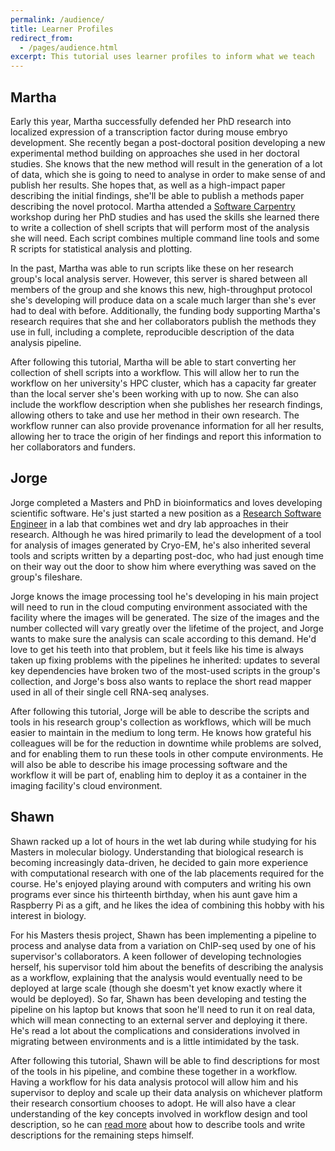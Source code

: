 ```yaml
---
permalink: /audience/
title: Learner Profiles
redirect_from:
  - /pages/audience.html
excerpt: This tutorial uses learner profiles to inform what we teach
---
```


## Martha

Early this year,
Martha successfully defended her PhD research into localized expression of
a transcription factor during mouse embryo development.
She recently began a post-doctoral position developing a new experimental method
building on approaches she used in her doctoral studies.
She knows that the new method will result in the generation of a lot of data,
which she is going to need to analyse in order to make sense of and publish her results.
She hopes that, as well as a high-impact paper describing the initial findings,
she'll be able to publish a methods paper describing the novel protocol.
Martha attended a [Software Carpentry](https://software-carpentry.org/) workshop
during her PhD studies and has used the skills she learned there
to write a collection of shell scripts that will perform most of the
analysis she will need. Each script combines multiple command line tools
and some R scripts for statistical analysis and plotting.

In the past, Martha was able to run scripts like these on her
research group's local analysis server. However, this server is
shared between all members of the group and she knows
this new, high-throughput protocol she's developing will produce data on
a scale much larger than she's ever had to deal with before.
Additionally, the funding body supporting Martha's research requires
that she and her collaborators publish the methods they use in full,
including a complete, reproducible description of the data analysis pipeline.

After following this tutorial,
Martha will be able to start converting her collection of shell scripts
into a workflow.
This will allow her to run the workflow on her university's HPC cluster,
which has a capacity far greater than the local server
she's been working with up to now.
She can also include the workflow description when she publishes her research findings,
allowing others to take and use her method in their own research.
The workflow runner can also provide provenance information
for all her results,
allowing her to trace the origin of her findings
and report this information to her collaborators and funders.

## Jorge

Jorge completed a Masters and PhD in bioinformatics and loves
developing scientific software.
He's just started a new position
as a [Research Software Engineer](https://society-rse.org/)
in a lab that combines wet and dry lab approaches in their research.
Although he was hired primarily to lead the development of
a tool for analysis of images generated by Cryo-EM,
he's also inherited several tools and scripts written by a departing post-doc,
who had just enough time on their way out the door to show him where everything was saved on the group's fileshare.

Jorge knows the image processing tool he's developing in his main project
will need to run in the cloud computing environment
associated with the facility where the images will be generated.
The size of the images and the number collected will vary greatly over
the lifetime of the project,
and Jorge wants to make sure the analysis can scale according to this demand.
He'd love to get his teeth into that problem,
but it feels like his time is always taken up fixing problems
with the pipelines he inherited:
updates to several key dependencies have broken two of the most-used
scripts in the group's collection,
and Jorge's boss also wants to replace the short read mapper used in all of their
single cell RNA-seq analyses.

After following this tutorial,
Jorge will be able to describe the scripts and tools
in his research group's collection as workflows,
which will be much easier to maintain in the medium to long term.
He knows how grateful his colleagues will be
for the reduction in downtime while problems are solved,
and for enabling them to run these tools in other compute environments.
He will also be able to describe his image processing software
and the workflow it will be part of,
enabling him to deploy it as a container
in the imaging facility's cloud environment.

## Shawn

Shawn racked up a lot of hours in the wet lab during while
studying for his Masters in molecular biology.
Understanding that biological research is becoming increasingly data-driven,
he decided to gain more experience with computational research
with one of the lab placements required for the course.
He's enjoyed playing around with computers and writing his own programs
ever since his thirteenth birthday,
when his aunt gave him a Raspberry Pi as a gift,
and he likes the idea of combining this hobby with his interest in biology.

For his Masters thesis project,
Shawn has been implementing a pipeline to process and analyse
data from a variation on ChIP-seq used by one of his supervisor's collaborators.
A keen follower of developing technologies herself,
his supervisor told him about the benefits of describing the analysis as a workflow,
explaining that the analysis would eventually need to be deployed at large scale
(though she doesm't yet know exactly where it would be deployed).
So far, Shawn has been developing and testing the pipeline on his laptop
but knows that soon he'll need to run it on real data,
which will mean connecting to an external server and deploying it there.
He's read a lot about the complications and considerations involved in
migrating between environments and is a little intimidated by the task.

After following this tutorial,
Shawn will be able to find descriptions for most of the tools in his pipeline,
and combine these together in a workflow.
Having a workflow for his data analysis protocol will
allow him and his supervisor to deploy and scale up their data analysis
on whichever platform their research consortium chooses to adopt.
He will also have a clear understanding of the key concepts involved in
workflow design and tool description,
so he can [read more](https://www.commonwl.org/user_guide/)
about how to describe tools and write descriptions for the remaining steps himself.
